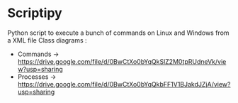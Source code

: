 Scriptipy
=========

Python script to execute a bunch of commands on Linux and Windows from a XML file
Class diagrams :
- Commands -> https://drive.google.com/file/d/0BwCtXo0bYqQkSlZ2M0tpRUdneVk/view?usp=sharing
- Processes -> https://drive.google.com/file/d/0BwCtXo0bYqQkbFF1V1BJakdJZjA/view?usp=sharing
